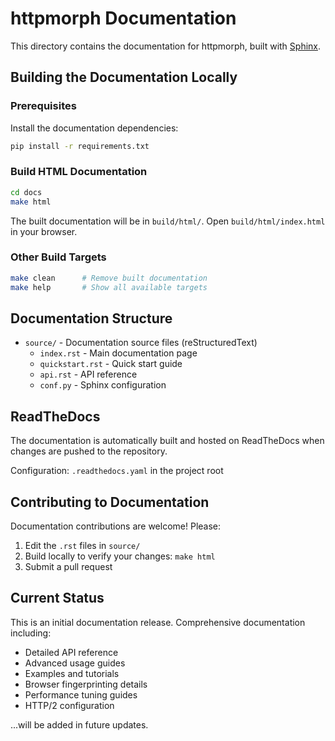 # httpmorph Documentation

This directory contains the documentation for httpmorph, built with [Sphinx](https://www.sphinx-doc.org/).

## Building the Documentation Locally

### Prerequisites

Install the documentation dependencies:

```bash
pip install -r requirements.txt
```

### Build HTML Documentation

```bash
cd docs
make html
```

The built documentation will be in `build/html/`. Open `build/html/index.html` in your browser.

### Other Build Targets

```bash
make clean      # Remove built documentation
make help       # Show all available targets
```

## Documentation Structure

- `source/` - Documentation source files (reStructuredText)
  - `index.rst` - Main documentation page
  - `quickstart.rst` - Quick start guide
  - `api.rst` - API reference
  - `conf.py` - Sphinx configuration

## ReadTheDocs

The documentation is automatically built and hosted on ReadTheDocs when changes are pushed to the repository.

Configuration: `.readthedocs.yaml` in the project root

## Contributing to Documentation

Documentation contributions are welcome! Please:

1. Edit the `.rst` files in `source/`
2. Build locally to verify your changes: `make html`
3. Submit a pull request

## Current Status

This is an initial documentation release. Comprehensive documentation including:

- Detailed API reference
- Advanced usage guides
- Examples and tutorials
- Browser fingerprinting details
- Performance tuning guides
- HTTP/2 configuration

...will be added in future updates.
